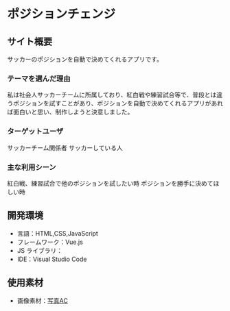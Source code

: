 # ポジションチェンジ

## サイト概要

サッカーのポジションを自動で決めてくれるアプリです。


### テーマを選んだ理由

私は社会人サッカーチームに所属しており、紅白戦や練習試合等で、普段とは違うポジションを試すことがあり、ポジションを自動で決めてくれるアプリがあれば面白いと思い、制作しようと決意しました。


### ターゲットユーザ

サッカーチーム関係者
サッカーしている人

### 主な利用シーン

紅白戦、練習試合で他のポジションを試したい時
ポジションを勝手に決めてほしい時


## 開発環境

- 言語：HTML,CSS,JavaScript
- フレームワーク：Vue.js
- JS ライブラリ：
- IDE：Visual Studio Code

## 使用素材
- 画像素材：[写真AC](https://www.photo-ac.com/)
